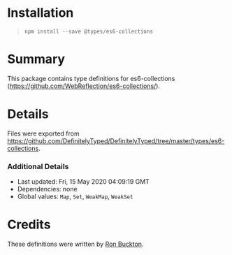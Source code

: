# Installation
> `npm install --save @types/es6-collections`

# Summary
This package contains type definitions for es6-collections (https://github.com/WebReflection/es6-collections/).

# Details
Files were exported from https://github.com/DefinitelyTyped/DefinitelyTyped/tree/master/types/es6-collections.

### Additional Details
 * Last updated: Fri, 15 May 2020 04:09:19 GMT
 * Dependencies: none
 * Global values: `Map`, `Set`, `WeakMap`, `WeakSet`

# Credits
These definitions were written by [Ron Buckton](https://github.com/rbuckton).
